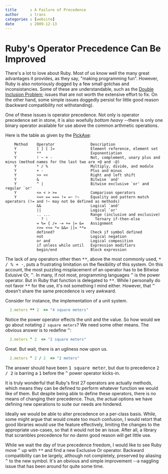```yaml
---
title      : A Failure of Precedence
author     : trans
categories : [website]
date       : 2009-12-13
---
```


# Ruby's Operator Precedence Can Be Improved

There's a lot to love about Ruby. Most of us know well the many great advantages it provides, as they say, "making programming fun". However, Ruby is also notoriously dogged by a few small gotchas and inconsistancies. Some of these are understandable, such as the [Double Inclusion Problem](http://eigenclass.org/hiki/The+double+inclusion+problem); issues that are not worth the extensive effort to fix. On the other hand, some simple issues doggedly persist for little good reason (backward compatibility not withstanding).

One of these issues is operator precedence. Not only is operator precedence set in stone, it is also
woefully <i>bottom heavy</i> --there is only one binary operator available for use above the common arthmetic operations.

Here is the table as given by the [PickAxe](https://www.cs.auckland.ac.nz/references/ruby/ProgrammingRuby/language.html):

```
    Method    Operator                Description
    Y         [ ] [ ]=                Element reference, element set
    Y         **                      Exponentiation
    Y         ! ~ + -                 Not, complement, unary plus and minus (method names for the last two are +@ and -@)
    Y         * / %                   Multiply, divide, and modulo
    Y         + -                     Plus and minus
    Y         >> <<                   Right and left shift
    Y         &                       Bitwise `and'
    Y         ^ |                     Bitwise exclusive `or' and regular `or'
    Y         <= < > >=               Comparison operators
    Y         <=> == === != =~ !~     Equality and pattern match operators (!= and !~ may not be defined as methods)
              &&                      Logical `and'
              ||                      Logical `or'
              .. ...                  Range (inclusive and exclusive)
	            ? :                     Ternary if-then-else
              = %= { /= -= += |= &=   Assignment
              >>= <<= *= &&= ||= **=   
              defined?                Check if symbol defined
              not                     Logical negation
              or and                  Logical composition
              if unless while until   Expression modifiers
              begin/end               Block expression
```

The lack of any operators other then <tt>\*\*</tt>, above the most commonly used, <tt>* / % + -</tt>, puts
a frustrating limitation on the flexibility of this system. On this account, the most puzzling misplacement of an operator
has to be Bitwise Exlusive Or, <tt>^</tt>. In many, if not most, programming languages <tt>^</tt> is the power operator.
But in Ruby that function is delegated to <tt>\*\*</tt>. While I personally do not favor <tt>\*\*</tt> for the use,
it's not something I mind either. However, that <tt>^</tt> doesn't share the same precedence is very awkward.

Consider for instance, the implementation of a unit system.

```ruby
  2.meters ** 2  => "4 square meters"
```

Notice the power operator effects the unit and the value. So how would we go about notating <code>2 square meters</code>?
We need some other means. The obvious answer is to redefine <tt>^</tt>:

```ruby
  2.meters ^ 2  => "2 square meters"
```

Great. But wait, there is an ugliness now upon us.

```ruby
  2.meters ^ 2 / 2  => "2 meters"
```

The answer should have been <tt>1 square meter</tt>, but due to precedence <tt>2 / 2</tt> is barring a <tt>1</tt> before the <tt>^</tt> power operator kicks-in.

It is truly wonderful that Ruby's first 27 operators are actually methods, which means they can be defined to perform whatever
function we would like of them. But despite being able to define these operators, there is no means of changing their
precedence. Thus, the actual options we have defining new operations to suite our needs are hindered.

Ideally we would be able to alter precedence on a per-class basis. While, some might argue that would create too much confusion,
I would retort that good libraries would use the feature effectively, limiting the changes to the appropriate use-cases, so that
it would not be an issue. After all, a library that scrambles precedence for no damn good reason will get little use.

While we wait the day of true precedence freedom, I would like to see Ruby move <tt>^</tt> up with <tt>**</tt> and find a new
Exclusive Or operator. Backward compatibility can be largely, although not completely, preserved by aliasing <tt>^</tt>
to the new symbol. It's an obvious and simple improvement --a naggling issue that has been around for quite some time.

